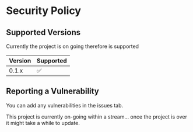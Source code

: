 # Security Policy

## Supported Versions
Currently the project is on going therefore is supported

| Version | Supported          |
| ------- | ------------------ |
| 0.1.x   | :white_check_mark: |

## Reporting a Vulnerability

You can add any vulnerabilities in the issues tab.

This project is currently on-going within a stream... once the project is over it might take a while to update.
